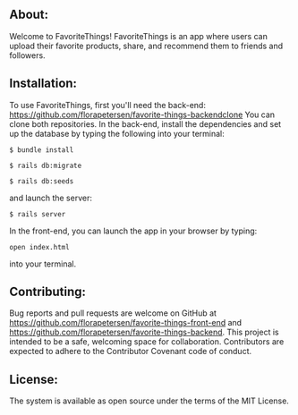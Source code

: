 ## About:
Welcome to FavoriteThings! FavoriteThings is an app where users can upload their favorite products, share, and recommend them to friends and followers. 

## Installation:
To use FavoriteThings, first you'll need the back-end: https://github.com/florapetersen/favorite-things-backendclone 
You can clone both repositories. In the back-end, install the dependencies and set up the database by typing the following into your terminal:

```$ bundle install```

```$ rails db:migrate```

```$ rails db:seeds```

and launch the server:

```$ rails server``` 

In the front-end, you can launch the app in your browser by typing:

```open index.html```

into your terminal. 

## Contributing:
Bug reports and pull requests are welcome on GitHub at https://github.com/florapetersen/favorite-things-front-end and https://github.com/florapetersen/favorite-things-backend. This project is intended to be a safe, welcoming space for collaboration. Contributors are expected to adhere to the Contributor Covenant code of conduct.

## License:
The system is available as open source under the terms of the MIT License.



